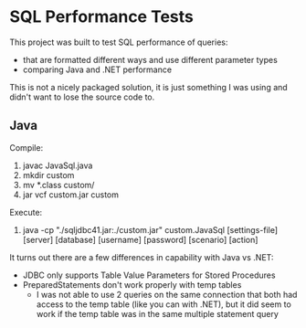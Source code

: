 # SQL Performance Tests

This project was built to test SQL performance of queries:
* that are formatted different ways and use different parameter types
* comparing Java and .NET performance

This is not a nicely packaged solution, it is just something I was using and didn't want to lose the source code to.

## Java

Compile:
1. javac JavaSql.java
2. mkdir custom
3. mv *.class custom/
4. jar vcf custom.jar custom

Execute:
1. java -cp "./sqljdbc41.jar:./custom.jar" custom.JavaSql [settings-file] [server] [database] [username] [password] [scenario] [action]

It turns out there are a few differences in capability with Java vs .NET:
* JDBC only supports Table Value Parameters for Stored Procedures
* PreparedStatements don't work properly with temp tables
  * I was not able to use 2 queries on the same connection that both had access to the temp table (like you can with .NET), but it did seem to work if the temp table was in the same multiple statement query

